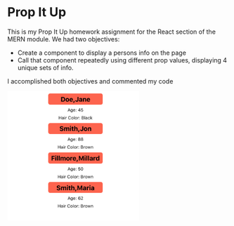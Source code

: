 # Prop It Up

This is my Prop It Up homework assignment for the React section of the MERN module.
We had two objectives:

- Create a component to display a persons info on the page
- Call that component repeatedly using different prop values, displaying 4 unique sets of info.

I accomplished both objectives and commented my code

<img src="screenshot.png" alt="screenshot of results rendered" width="300"/>
